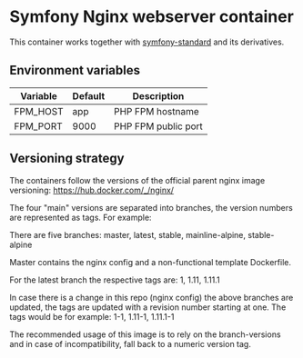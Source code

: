 # Symfony Nginx webserver container

This container works together with [symfony-standard](https://github.com/webplates/symfony-standard) and its derivatives.


## Environment variables

| Variable | Default | Description         |
| -------- | ------- | ------------------- |
| FPM_HOST | app     | PHP FPM hostname    |
| FPM_PORT | 9000    | PHP FPM public port |


## Versioning strategy

The containers follow the versions of the official parent nginx image versioning: https://hub.docker.com/_/nginx/

The four "main" versions are separated into branches, the version numbers are represented as tags. For example:

There are five branches: master, latest, stable, mainline-alpine, stable-alpine

Master contains the nginx config and a non-functional template Dockerfile.

For the latest branch the respective tags are: 1, 1.11, 1.11.1

In case there is a change in this repo (nginx config) the above branches are updated, the tags are updated with a revision number starting at one. The tags would be for example: 1-1, 1.11-1, 1.11.1-1

The recommended usage of this image is to rely on the branch-versions and in case of incompatibility, fall back to a numeric version tag.
